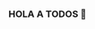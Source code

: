 ### HOLA A TODOS 👋
<!--
**rosslia22/rosslia22** is a ✨ _special_ ✨ repository because its `README.md` (this file) appears on your GitHub profile.
- 🔭Actualmente estoy estudiando un curso de programacion
- 🌱 Soy estudiante de Cecyte GV
- 👯 Actualmente me estoy dedicando en la construccion de mi futuro.
